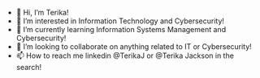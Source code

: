 - 👋 Hi, I’m Terika!
- 👀 I’m interested in Information Technology and Cybersecurity!
- 🌱 I’m currently learning Information Systems Management and Cybersecurity! 
- 💞️ I’m looking to collaborate on anything related to IT or Cybersecurity!
- 📫 How to reach me linkedin @TerikaJ or @Terika Jackson in the search!

<!---
TerikaJ/TerikaJ is a ✨ special ✨ repository because its `README.md` (this file) appears on your GitHub profile.
You can click the Preview link to take a look at your changes.
--->
